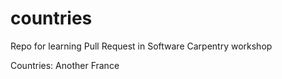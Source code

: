 # countries
Repo for learning Pull Request in Software Carpentry workshop


Countries:
Another France
